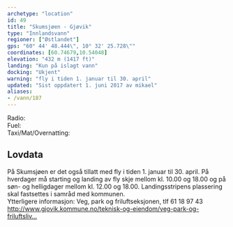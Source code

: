 ```yaml
---
archetype: "location"
id: 49
title: "Skumsjøen - Gjøvik"
type: "Innlandsvann"
regioner: ["Østlandet"]
gps: "60° 44' 48.444\", 10° 32' 25.728\""
coordinates: [60.74679,10.54048]
elevation: "432 m (1417 ft)"
landing: "Kun på islagt vann"
docking: "Ukjent"
warning: "fly i tiden 1. januar til 30. april"
updated: "Sist oppdatert 1. juni 2017 av mikael"
aliases:
- /vann/187
---
```


Radio:\
Fuel:\
Taxi/Mat/Overnatting:

## Lovdata

På Skumsjøen er det også tillatt med fly i tiden 1. januar til 30. april. På hverdager må starting og landing av fly skje mellom kl. 10.00 og 18.00 og på søn- og helligdager mellom kl. 12.00 og 18.00. Landingsstripens plassering skal fastsettes i samråd med kommunen. \
Ytterligere informasjon: Veg, park og friluftseksjonen, tlf 61 18 97 43\
http://www.gjovik.kommune.no/teknisk-og-eiendom/veg-park-og-friluftsliv…
